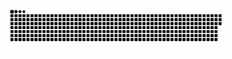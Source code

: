 


<div align="center">
  <img src="https://github.com/amantpl/amantpl/blob/output/github-snake-dark.svg" alt="snake gif">
</div>
